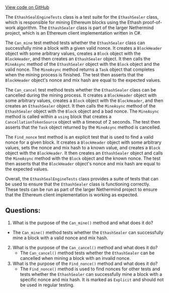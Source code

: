 [View code on GitHub](https://github.com/nethermindeth/nethermind/Nethermind.Mining.Test/EthashSealEngineTests.cs)

The `EthashSealEngineTests` class is a test suite for the `EthashSealer` class, which is responsible for mining Ethereum blocks using the Ethash proof-of-work algorithm. The `EthashSealer` class is part of the larger Nethermind project, which is an Ethereum client implementation written in C#.

The `Can_mine` test method tests whether the `EthashSealer` class can successfully mine a block with a given valid nonce. It creates a `BlockHeader` object with some arbitrary values, creates a `Block` object with the `BlockHeader`, and then creates an `EthashSealer` object. It then calls the `MineAsync` method of the `EthashSealer` object with the `Block` object and the valid nonce. The `MineAsync` method returns a `Task` object that completes when the mining process is finished. The test then asserts that the `BlockHeader` object's nonce and mix hash are equal to the expected values.

The `Can_cancel` test method tests whether the `EthashSealer` class can be cancelled during the mining process. It creates a `BlockHeader` object with some arbitrary values, creates a `Block` object with the `BlockHeader`, and then creates an `EthashSealer` object. It then calls the `MineAsync` method of the `EthashSealer` object with the `Block` object and a bad nonce. The `MineAsync` method is called within a `using` block that creates a `CancellationTokenSource` object with a timeout of 2 seconds. The test then asserts that the `Task` object returned by the `MineAsync` method is cancelled.

The `Find_nonce` test method is an explicit test that is used to find a valid nonce for a given block. It creates a `BlockHeader` object with some arbitrary values, sets the nonce and mix hash to a known value, and creates a `Block` object with the `BlockHeader`. It then creates an `EthashSealer` object and calls the `MineAsync` method with the `Block` object and the known nonce. The test then asserts that the `BlockHeader` object's nonce and mix hash are equal to the expected values.

Overall, the `EthashSealEngineTests` class provides a suite of tests that can be used to ensure that the `EthashSealer` class is functioning correctly. These tests can be run as part of the larger Nethermind project to ensure that the Ethereum client implementation is working as expected.
## Questions: 
 1. What is the purpose of the `Can_mine()` method and what does it do?
   - The `Can_mine()` method tests whether the `EthashSealer` can successfully mine a block with a valid nonce and mix hash.
2. What is the purpose of the `Can_cancel()` method and what does it do?
   - The `Can_cancel()` method tests whether the `EthashSealer` can be cancelled when mining a block with an invalid nonce.
3. What is the purpose of the `Find_nonce()` method and what does it do?
   - The `Find_nonce()` method is used to find nonces for other tests and tests whether the `EthashSealer` can successfully mine a block with a specific nonce and mix hash. It is marked as `Explicit` and should not be used in regular testing.